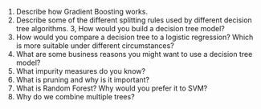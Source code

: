 1. Describe how Gradient Boosting works.
2. Describe some of the different splitting rules used by different decision tree algorithms.
3, How would you build a decision tree model?
4. How would you compare a decision tree to a logistic regression? Which is more suitable under different circumstances?
5. What are some business reasons you might want to use a decision tree model?
6. What impurity measures do you know?
7. What is pruning and why is it important?
8. What is Random Forest? Why would you prefer it to SVM?
9. Why do we combine multiple trees?


